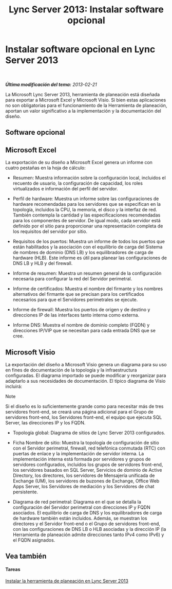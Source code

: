 ﻿---
title: 'Lync Server 2013: Instalar software opcional'
TOCTitle: Instalar software opcional
ms:assetid: b95b3301-fa1e-4b96-9af4-05b43d39db8d
ms:mtpsurl: https://technet.microsoft.com/es-es/library/Gg615032(v=OCS.15)
ms:contentKeyID: 52061721
ms.date: 01/07/2017
mtps_version: v=OCS.15
ms.translationtype: HT
---

# Instalar software opcional en Lync Server 2013

 

_**Última modificación del tema:** 2013-02-21_

La Microsoft Lync Server 2013, herramienta de planeación está diseñada para exportar a Microsoft Excel y Microsoft Visio. Si bien estas aplicaciones no son obligatorias para el funcionamiento de la Herramienta de planeación, aportan un valor significativo a la implementación y la documentación del diseño.

## Software opcional

## Microsoft Excel

La exportación de su diseño a Microsoft Excel genera un informe con cuatro pestañas en la hoja de cálculo:

  - Resumen: Muestra información sobre la configuración local, incluidos el recuento de usuario, la configuración de capacidad, los roles virtualizados e información del perfil del servidor.

  - Perfil de hardware: Muestra un informe sobre las configuraciones de hardware recomendadas para los servidores que se especifican en la topología, incluidos la CPU, la memoria, el disco y la interfaz de red. También contempla la cantidad y las especificaciones recomendadas para los componentes de servidor. De igual modo, cada servidor está definido por el sitio para proporcionar una representación completa de los requisitos del servidor por sitio.

  - Requisitos de los puertos: Muestra un informe de todos los puertos que están habilitados y la asociación con el equilibrio de carga del Sistema de nombres de dominio (DNS LB) y los equilibradores de carga de hardware (HLB). Este informe es útil para planear las configuraciones de DNS LB y HLB y del firewall.

  - Informe de resumen: Muestra un resumen general de la configuración necesaria para configurar la red del Servidor perimetral.

  - Informe de certificados: Muestra el nombre del firmante y los nombres alternativos del firmante que se precisan para los certificados necesarios para que el Servidores perimetrales se ejecute.

  - Informe de firewall: Muestra los puertos de origen y de destino y direcciones IP de las interfaces tanto interna como externa.

  - Informe DNS: Muestra el nombre de dominio completo (FQDN) y direcciones IP/VIP que se necesitan para cada entrada DNS que se cree.

## Microsoft Visio

La exportación del diseño a Microsoft Visio genera un diagrama para su uso en fines de documentación de la topología y la infraestructura configuradas. El diagrama importado se puede modificar y reorganizar para adaptarlo a sus necesidades de documentación. El típico diagrama de Visio incluirá:


> [!NOTE]
> Si el diseño es lo suficientemente grande como para necesitar más de tres servidores front-end, se creará una página adicional para el Grupo de servidores front-end, los Servidores front-end, el equipo que ejecuta SQL Server, las direcciones&nbsp;IP y los FQDN.



  - Topología global: Diagrama de sitios de Lync Server 2013 configurados.

  - Ficha Nombre de sitio: Muestra la topología de configuración de sitio con el Servidor perimetral, firewall, red telefónica conmutada (RTC) con puertas de enlace y la implementación de servidor interna. La implementación interna está formada por servidores y grupos de servidores configurados, incluidos los grupos de servidores front-end, los servidores basados en SQL Server, Servicios de dominio de Active Directory, los directores, los servidores de Mensajería unificada de Exchange (UM), los servidores de buzones de Exchange, Office Web Apps Server, los Servidores de mediación y los Servidores de chat persistente.

  - Diagrama de red perimetral: Diagrama en el que se detalla la configuración del Servidor perimetral con direcciones IP y FQDN asociados. El equilibrio de carga de DNS y los equilibradores de carga de hardware también están incluidos. Además, se muestran los directores y el Servidor front-end o el Grupo de servidores front-end, con las configuraciones de DNS LB o HLB asociadas y la dirección IP (la Herramienta de planeación admite direcciones tanto IPv4 como IPv6) y el FQDN asignados.

## Vea también

#### Tareas

[Instalar la herramienta de planeación en Lync Server 2013](lync-server-2013-installing-the-planning-tool.md)

